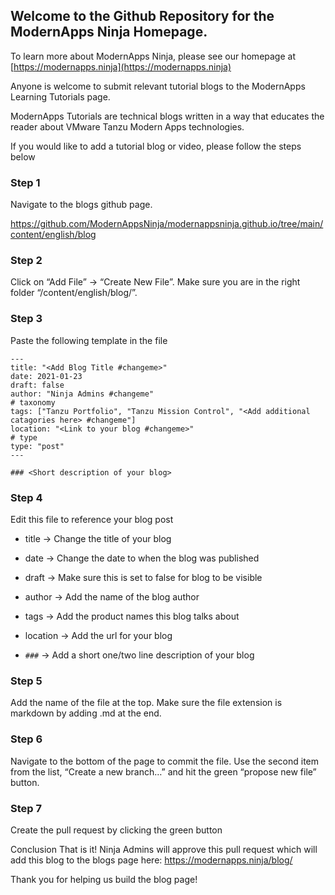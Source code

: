 ## Welcome to the Github Repository for the ModernApps Ninja Homepage. 

To learn more about ModernApps Ninja, please see our homepage at [https://modernapps.ninja](https://modernapps.ninja)

Anyone is welcome to submit relevant tutorial blogs to the ModernApps Learning Tutorials page.

ModernApps Tutorials are technical blogs written in a way that educates the reader about VMware Tanzu Modern Apps technologies.

If you would like to add a tutorial blog or video, please follow the steps below

### Step 1
Navigate to the blogs github page.

https://github.com/ModernAppsNinja/modernappsninja.github.io/tree/main/content/english/blog


### Step 2
Click on “Add File” → “Create New File”. Make sure you are in the right folder “/content/english/blog/”. 

### Step 3
Paste the following template in the file
```
---
title: "<Add Blog Title #changeme>"
date: 2021-01-23
draft: false
author: "Ninja Admins #changeme"
# taxonomy
tags: ["Tanzu Portfolio", "Tanzu Mission Control", "<Add additional catagories here> #changeme"]
location: "<Link to your blog #changeme>"
# type
type: "post"
---

### <Short description of your blog>
```

### Step 4
Edit this file to reference your blog post

- title → Change the title of your blog

- date → Change the date to when the blog was published

- draft → Make sure this is set to false for blog to be visible

- author → Add the name of the blog author

- tags → Add the product names this blog talks about

- location → Add the url for your blog

- `###` → Add a short one/two line description of your blog


### Step 5
Add the name of the file at the top. Make sure the file extension is markdown by adding .md at the end.



### Step 6
Navigate to the bottom of the page to commit the file. Use the second item from the list, “Create a new branch…” and hit the green “propose new file” button.



### Step 7
Create the pull request by clicking the green button



Conclusion
That is it! Ninja Admins will approve this pull request which will add this blog to the blogs page here: https://modernapps.ninja/blog/

Thank you for helping us build the blog page!
